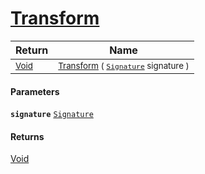 # [Transform](./OrthognalRotation-100663807.md)



| Return | Name | 
| --- | --- | 
| <sub>[Void](https://docs.microsoft.com/en-us/dotnet/api/System.Void)</sub> | <sub>[Transform](./OrthognalRotation-100663807.md) ( [`Signature`](./../../../../Signature.md) signature )</sub> | 


#### Parameters
**`signature`**  [`Signature`](./../../../../Signature.md)<br>
#### Returns
[Void](https://docs.microsoft.com/en-us/dotnet/api/System.Void)<br>
